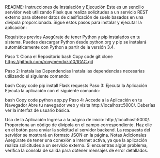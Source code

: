 README: Instrucciones de Instalación y Ejecución
Este es un sencillo servidor web utilizando Flask que realiza solicitudes a un servicio REST externo para obtener datos de clasificación de suelo basados en una divipola proporcionada. Sigue estos pasos para instalar y ejecutar la aplicación:

Requisitos previos
Asegúrate de tener Python y pip instalados en tu sistema. Puedes descargar Python desde python.org y pip se instalará automáticamente con Python a partir de la versión 3.4.

Paso 1: Clona el Repositorio
bash
Copy code
git clone https://github.com/ronymendoza10/IGAC.git

Paso 2: Instala las Dependencias
Instala las dependencias necesarias utilizando el siguiente comando:

bash
Copy code
pip install Flask requests
Paso 3: Ejecuta la Aplicación
Ejecuta la aplicación con el siguiente comando:

bash
Copy code
python app.py
Paso 4: Accede a la Aplicación en tu Navegador
Abre tu navegador web y visita http://localhost:5000/. Deberías ver la interfaz de usuario básica.

Uso de la Aplicación
Ingresa a la página de inicio: http://localhost:5000/.
Proporciona un código de divipola en el campo correspondiente.
Haz clic en el botón para enviar la solicitud al servidor backend.
La respuesta del servidor se mostrará en formato JSON en la página.
Notas Adicionales
Asegúrate de tener una conexión a Internet activa, ya que la aplicación realiza solicitudes a un servicio externo.
Si encuentras algún problema, verifica la consola de salida para obtener mensajes de error detallados.
